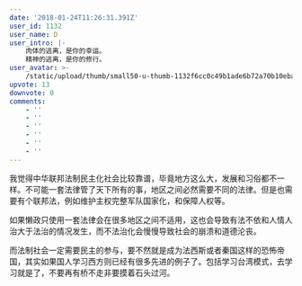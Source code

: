 ```yaml
---
date: '2018-01-24T11:26:31.391Z'
user_id: 1132
user_name: D
user_intro: |-
    肉体的逃离，是你的幸运。
    精神的逃离，是你的修行。
user_avatar: >-
    /static/upload/thumb/small50-u-thumb-1132f6cc0c49b1ade6b72a70b10eba059bc1f8266b0f.png
upvote: 13
downvote: 0
comments:
    - ''
    - ''
    - ''
    - ''
    - ''
    - ''
---
```


我觉得中华联邦法制民主化社会比较靠谱，毕竟地方这么大，发展和习俗都不一样。不可能一套法律管了天下所有的事，地区之间必然需要不同的法律。但是也需要有个联邦法，例如维护主权完整军队国家化，和保障人权等。

如果懒政只使用一套法律会在很多地区之间不适用，这也会导致有法不依和人情人治大于法治的情况发生，而不法治化会慢慢导致社会的崩溃和道德沦丧。

而法制社会一定需要民主的参与，要不然就是成为法西斯或者秦国这样的恐怖帝国，其实如果国人学习西方则已经有很多先进的例子了。包括学习台湾模式，去学习就是了，不要再有桥不走非要摸着石头过河。
